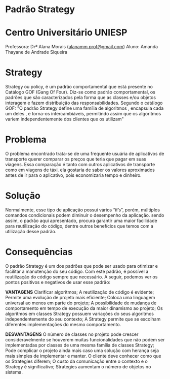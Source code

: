 # Padrão Strategy
# Centro Universitário UNIESP
Professora: Drª Alana Morais (alanamm.prof@gmail.com)
Aluno: Amanda Thayane de Andrade Siqueira
 
# Strategy
Strategy ou policy, é um padrão comportamental que está presente no Catálogo GOF (Gang Of Four). Diz-se como padrão comportamental, os padrões que são caracterizados pela forma que as classes e/ou objetos interagem e fazem distribuição das responsabilidades.
Segundo o catálogo GOF: "O padrão Strategy define uma família de algoritmos , encapsula cada um deles , e torna-os intercambiáveis, permitindo assim que os algoritmos variem independentemente dos clientes que os utilizam"

# Problema
O problema encontrado trata-se de uma frequente usuária de aplicativos de transporte querer comparar os preços que teria que pagar em suas viagens. Essa comparação é tanto com outros aplicativos de transporte como em viagens de táxi. ela gostaria de saber os valores aproximados antes de ir para o aplicativo, pois economizaria tempo e dinheiro.

# Solução
Normalmente, esse tipo de aplicação possui vários “if’s”, porém, múltiplos comandos condicionais podem diminuir o desempenho da aplicação. sendo assim, o padrão aqui apresentado, procura garantir uma maior facilidade para reutilização do código, dentre outros benefícios que temos com a utilização desse padrão.

# Consequências
O padrão Strategy é um dos padrões que pode ser usado para otimizar e facilitar a manutenção do seu código. Com este padrão, é possível a reutilização do código sempre que necessário.
A seguir, podemos ver os pontos positivos e negativos de usar esse padrão:


**VANTAGENS**
Clarificar algoritmos;
A reutilização de código é evidente;
Permite uma evolução de projeto mais eficiente;
Coloca uma linguagem universal ao menos em parte do projeto;
A possibilidade de mudança de comportamento em tempo de execução da maior dinamismo ao projeto;
Os algoritmos em classes Strategy possuem variações do seus algoritmos independentemente do seu contexto;
A Strategy permite que se escolham diferentes implementações do mesmo comportamento.


**DESVANTAGENS**
O número de classes no projeto pode crescer consideravelmente se houverem muitas funcionalidades que não podem ser implementadas por classes de uma mesma família de classes Strategy;
Pode complicar o projeto ainda mais caso uma solução com herança seja mais simples de implementar e manter.
O cliente deve conhecer como que os Strategies diferem;
O custo da comunicação entre o contexto e o Strategy é significativo;
Strategies aumentam o número de objetos no sistema.

